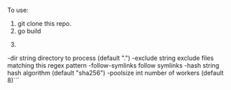 To use:

1. git clone this repo.
2. go build
3. ```Usage of ./shadir:
  -dir string
    	directory to process (default ".")
  -exclude string
    	exclude files matching this regex pattern
  -follow-symlinks
    	follow symlinks
  -hash string
    	hash algorithm (default "sha256")
  -poolsize int
    	number of workers (default 8)```
